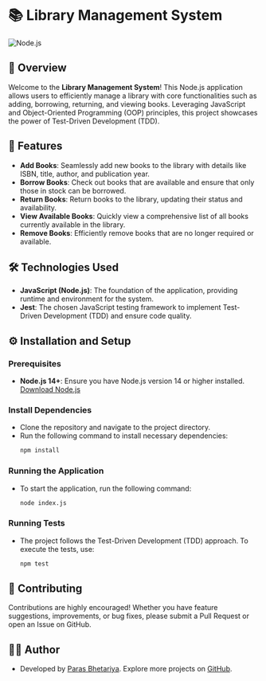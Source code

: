 # 📚 Library Management System

![Node.js](https://img.shields.io/badge/node.js-v14%2B-green.svg)

## 📖 Overview

Welcome to the **Library Management System**! This Node.js application allows users to efficiently manage a library with core functionalities such as adding, borrowing, returning, and viewing books. Leveraging JavaScript and Object-Oriented Programming (OOP) principles, this project showcases the power of Test-Driven Development (TDD).

## 🚀 Features

- **Add Books**: Seamlessly add new books to the library with details like ISBN, title, author, and publication year.
- **Borrow Books**: Check out books that are available and ensure that only those in stock can be borrowed.
- **Return Books**: Return books to the library, updating their status and availability.
- **View Available Books**: Quickly view a comprehensive list of all books currently available in the library.
- **Remove Books**: Efficiently remove books that are no longer required or available.

## 🛠️ Technologies Used

- **JavaScript (Node.js)**: The foundation of the application, providing runtime and environment for the system.
- **Jest**: The chosen JavaScript testing framework to implement Test-Driven Development (TDD) and ensure code quality.

## ⚙️ Installation and Setup

### Prerequisites

- **Node.js 14+**: Ensure you have Node.js version 14 or higher installed. [Download Node.js](https://nodejs.org/)

### Install Dependencies

- Clone the repository and navigate to the project directory.
- Run the following command to install necessary dependencies:
  ```bash
  npm install
  ```

### Running the Application

- To start the application, run the following command:
  ```bash
  node index.js
  ```

### Running Tests

- The project follows the Test-Driven Development (TDD) approach. To execute the tests, use:
  ```bash
  npm test
  ```

## 🤝 Contributing

Contributions are highly encouraged! Whether you have feature suggestions, improvements, or bug fixes, please submit a Pull Request or open an Issue on GitHub.

## 🧑‍💻 Author

- Developed by [Paras Bhetariya](https://www.linkedin.com/in/paras-bhetariya-2991762a7/). Explore more projects on [GitHub](https://github.com/Paras266).
